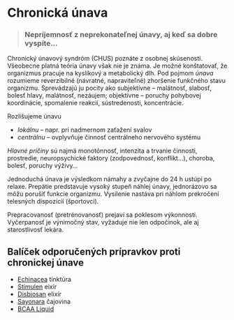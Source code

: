 Chronická únava
===============


> ### Nepríjemnosť z neprekonateľnej únavy, aj keď sa dobre vyspíte...
> 
> 

Chronický únavový syndróm (CHUS) poznáte z osobnej skúsenosti. Všeobecne platná
teória únavy však nie je známa. Je možné konštatovať, že organizmus pracuje na
kyslíkový a metabolický dlh. Pod pojmom *únava* rozumieme reverzibilné
(návratné, napraviteľné) zhoršenie funkčného stavu organizmu. Sprevádzajú ju
pocity ako subjektívne – malátnosť, slabosť, bolesť hlavy, malátnosť, nezáujem;
objektívne – poruchy pohybovej koordinácie, spomalenie reakcií, sústredenosti,
koncentrácie.

Rozlišujeme únavu

* *lokálnu* – napr. pri nadmernom zaťažení svalov
* *centrálnu* – ovplyvňuje činnosť centrálneho nervového systému

*Hlavné príčiny* sú najmä monotónnosť, intenzita a trvanie činnosti, prostredie,
neuropsychické faktory (zodpovednosť, konflikt…), choroba, bolesť, poruchy
výživy…

Jednoduchá únava je výsledkom námahy a zvyčajne do 24 h ustúpi po relaxe.
Prepätie predstavuje vysoký stupeň náhlej únavy, jednorázovo sa môžu porušiť
funkcie organizmu. Vysilenie nastáva pri náhlom prekročení telesných dispozícií
(športovci).

Prepracovanosť (pretrénovanosť) prejaví sa poklesom výkonnosti. Vyčerpanosť je
výnimočný stav, vyžaduje nie len odpočinok, ale aj starostlivosť lekára.

Balíček odporučených prípravkov proti chronickej únave
------------------------------------------------------

* [Echinacea](/sip/tinktury-jednobylinkove/echinacea) tinktúra
* [Stimulen](/sip/elixiry/stimulen-elixir) eixír
* [Disbiosan](/sip/elixiry/disbiosan-elixir) elixír
* [Sayonara](/sip/caje/sayonara) čajovina
* [BCAA Liquid](/sip/cvi/bcaa-l-carnitin)

